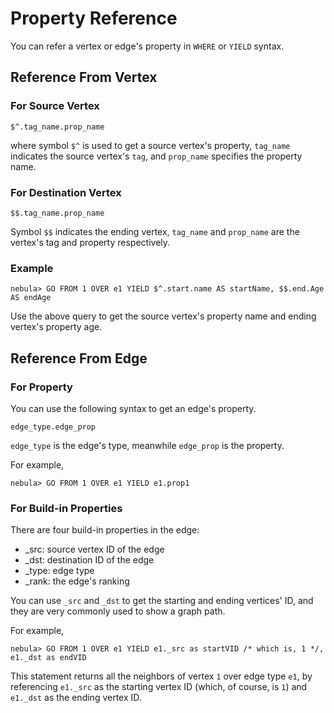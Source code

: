 # Property Reference

You can refer a vertex or edge's property in `WHERE` or `YIELD` syntax.

## Reference From Vertex

### For Source Vertex

```ngql
$^.tag_name.prop_name
```

where symbol `$^` is used to get a source vertex's property,
`tag_name` indicates the source vertex's `tag`,
and `prop_name` specifies the property name.

### For Destination Vertex

```ngql
$$.tag_name.prop_name
```

Symbol `$$` indicates the ending vertex, `tag_name` and `prop_name` are the vertex's tag and property respectively.

### Example

```ngql
nebula> GO FROM 1 OVER e1 YIELD $^.start.name AS startName, $$.end.Age AS endAge
```

Use the above query to get the source vertex's property name and ending vertex's property age.

## Reference From Edge

### For Property

You can use the following syntax to get an edge's property.

```ngql
edge_type.edge_prop
```

`edge_type` is the edge's type, meanwhile `edge_prop` is the property.

For example,

```ngql
nebula> GO FROM 1 OVER e1 YIELD e1.prop1
```

### For Build-in Properties

There are four build-in properties in the edge:

* _src: source vertex ID of the edge
* _dst: destination ID of the edge
* _type: edge type
* _rank: the edge's ranking

You can use `_src` and `_dst` to get the starting and ending vertices' ID, and they are very commonly used to show a graph path.

For example,

```ngql
nebula> GO FROM 1 OVER e1 YIELD e1._src as startVID /* which is, 1 */, e1._dst as endVID
```

This statement returns all the neighbors of vertex `1` over edge type `e1`, by referencing `e1._src` as the starting vertex ID (which, of course, is `1`) and `e1._dst` as the ending vertex ID.
